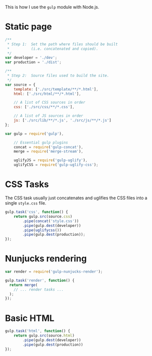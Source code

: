 This is how I use the `gulp` module with Node.js.

# Static page

```javascript
/**
 * Step 1:  Set the path where files should be built
 * 			(i.e. concatenated and copied).
 */
var developer = './dev';
var production = './dist';

/**
 * Step 2:  Source files used to build the site.
 */
var source = {
	template: ['./src/template/**/*.html'],
	html: ['./src/html/**/*.html'],

	// A list of CSS sources in order
	css: ['./src/css/**/*.css'],

	// A list of JS sources in order
	js: ['./src/lib/**/*.js', './src/js/**/*.js']
};

var gulp = require('gulp'),

    // Essential gulp plugins
    concat = require('gulp-concat'),
    merge = require('merge-stream'),

    uglifyJS = require('gulp-uglify'),
    uglifyCSS = require('gulp-uglify-css');
```

# CSS Tasks

The CSS task usually just concatenates and uglifies the CSS files into a single `style.css` file.

```javascript
gulp.task('css', function() {
	return gulp.src(source.css)
		.pipe(concat('style.css'))
		.pipe(gulp.dest(developer))
		.pipe(uglifycss())
		.pipe(gulp.dest(production));
});
```

# Nunjucks rendering

```javascript
var render = require('gulp-nunjucks-render');

gulp.task('render', function() {
  return merge(
    // ... render tasks ...
  );
});
```

# Basic HTML

```javascript
gulp.task('html', function() {
	return gulp.src(source.html)
		.pipe(gulp.dest(developer))
		.pipe(gulp.dest(production))
});
```

```
